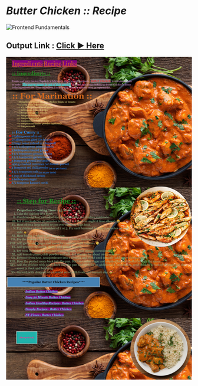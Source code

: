 # *Butter Chicken :: Recipe*

![Frontend Fundamentals](https://img.shields.io/badge/Frontend_Fundamentals-HTML5_CSS3-e34f26.svg)

## Output Link : [Click :arrow_forward: Here](https://guru-shreyansh.github.io/PIRPLE-Frontend-Fundamental-Projects/5-Class%20&%20ID/-Recipe+5.html)

![Indian Butter Chicken](https://github.com/guru-shreyansh/PIRPLE-Frontend-Fundamental-Projects/blob/master/5-Class%20%26%20ID/Assignment%20%235%23%20Output.jpg)
